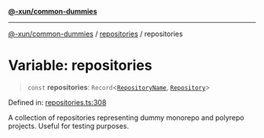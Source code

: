 [**@-xun/common-dummies**](../../README.md)

***

[@-xun/common-dummies](../../README.md) / [repositories](../README.md) / repositories

# Variable: repositories

> `const` **repositories**: `Record`\<[`RepositoryName`](../type-aliases/RepositoryName.md), [`Repository`](../type-aliases/Repository.md)\>

Defined in: [repositories.ts:308](https://github.com/Xunnamius/test-utils/blob/cf24eecfb0e20d6810918ea70f1447a7048a814c/packages/common-dummies/src/repositories.ts#L308)

A collection of repositories representing dummy monorepo and polyrepo
projects. Useful for testing purposes.
